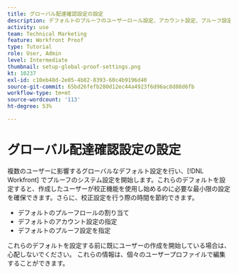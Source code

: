 ```yaml
---
title: グローバル配達確認設定の設定
description: デフォルトのプルーフのユーザーロール設定、アカウント設定、プルーフ設定を行う方法を説明します。
activity: use
team: Technical Marketing
feature: Workfront Proof
type: Tutorial
role: User, Admin
level: Intermediate
thumbnail: setup-global-proof-settings.png
kt: 10237
exl-id: c10eb48d-2e05-4b82-8393-60c4b9196d40
source-git-commit: 65bd26fefb280d12ec44a4923f6d96ac8d88d6fb
workflow-type: tm+mt
source-wordcount: '113'
ht-degree: 53%

---
```


# グローバル配達確認設定の設定

複数のユーザーに影響するグローバルなデフォルト設定を行い、[!DNL Workfront] でプルーフのシステム設定を開始します。これらのデフォルトを設定すると、作成したユーザーが校正機能を使用し始めるのに必要な最小限の設定を確保できます。さらに、校正設定を行う際の時間を節約できます。

* デフォルトのプルーフロールの割り当て
* デフォルトのアカウント設定の指定
* デフォルトのプルーフ設定を指定

これらのデフォルトを設定する前に既にユーザーの作成を開始している場合は、心配しないでください。 これらの情報は、個々のユーザープロファイルで編集することができます。
